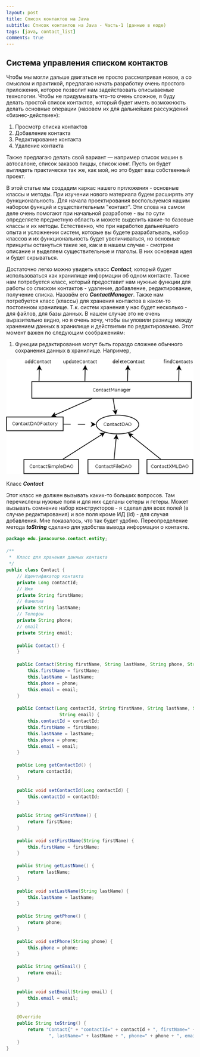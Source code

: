 ```yaml
---
layout: post
title: Список контактов на Java
subtitle: Список контактов на Java - Часть-1 (данные в коде)
tags: [java, contact_list]
comments: true
---
```


## Система управления списком контактов

Чтобы мы могли дальше двигаться не просто рассматривая новое, а со смыслом и практикой, предлагаю 
начать разработку очень простого приложения, которое позволит нам задействовать описываемые технологии. 
Чтобы не придумывать что-то очень сложное, я буду делать простой список контактов, который будет 
иметь возможность делать основные операции (назовем их для дальнейших рассуждений «бизнес-действие»):

1. Просмотр списка контактов
2. Добавление контакта
3. Редактирование контакта
4. Удаление контакта
    
Также предлагаю делать свой вариант — например список машин в автосалоне, список заказов пиццы, 
список книг. Пусть он будет выглядеть практически так же, как мой, но это будет ваш собственный проект.

В этой статье мы создадим каркас нашего пртложения - основные классы и методы. При изучении нового материала 
будем расширять эту функциональность.
Для начала проектирования воспользуемся нашим набором функций и существительным "контакт". Эти слова на самом деле 
очень помогают при начальной разработке - вы по сути определяете предметную область и можете выделить какие-то 
базовые классы и их методы.
Естественно, что при наработке дальнейшего опыта и усложнении систем, которые вы будете разрабатывать, набор классов 
и их функциональность будет увеличиваться, но основные принципы остануться такие же, как и в нашем случае - смотрим 
описание и выделяем существительные и глаголы. В них основная идея и будет скрываться.

Достаточно легко можно увидеть класс _**Contact**_, который будет использоваться как хранилище информации об одном 
контакте. Также нам потребуется класс, который предоставит нам нужные функции для работы со списком контактов - 
удаление, добавление, редактирование, получение списка. Назовём его _**ContactManager**_. Также нам потребуется класс (классы) 
для хранения контактов в каком-то постоянном хранилище. Т.к. систем хранения у нас будет несколько - для файлов, для базы данных. 
В нашем случае это не очень выразительно видно, но я очень хочу, чтобы вы уловили разницу между хранением данных в хранилище и 
действиями по редактированию. Этот момент важен по следующим соображениям:

1. Функции редактирования могут быть гораздо сложнее обычного сохранения данных в хранилище. Например, 

![Диаграмма классов](https://raw.githubusercontent.com/evgenvandev/test/gh-pages/assets/img/ContactProject.png "Диаграмма классов")

Класс _**Contact**_

Этот класс не должен вызывать каких-то больших вопросов. Там перечислены нужные поля и для них сделаны сетеры и гетеры. Может вызывать 
сомнение набор конструкторов - я сделал для всех полей (в случае редактирования) и все поля кроме ИД (id) - для случая добавления. Мне 
показалось, что так будет удобно. Переопределение метода _**toString**_ сделано для удобства вывода информации о контакте.

```java
package edu.javacourse.contact.entity;

/**
 *  Класс для хранения данных контакта
 */
public class Contact {
    // Идентификатор контакта
    private Long contactId;
    // Имя
    private String firstName;
    // Фамилия
    private String lastName;
    // Телефон
    private String phone;
    // email
    private String email;
    
    public Contact() {
    }
    
    public Contact(String firstName, String lastName, String phone, String email) {
        this.firstName = firstName;
        this.lastName = lastName;
        this.phone = phone;
        this.email = email;
    }
    
    public Contact(Long contactId, String firstName, String lastName, String phone, 
                    String email) {
        this.contactId = contactId;
        this.firstName = firstName;
        this.lastName = lastName;
        this.phone = phone;
        this.email = email;
    }
    
    public Long getContactId() {
        return contactId;
    }
    
    public void setContactId(Long contactId) {
        this.contactId = contactId;
    }
    
    public String getFirstName() {
        return firstName;
    }
    
    public void setFirstName(String firstName) {
        this.firstName = firstName;
    }
    
    public String getLastName() {
        return lastName;
    }
    
    public void setLastName(String lastName) {
        this.lastName = lastName;
    }
    
    public String getPhone() {
        return phone;
    }
    
    public void setPhone(String phone) {
        this.phone = phone;
    }
    
    public String getEmail() {
        return email;
    }
    
    public void setEmail(String email) {
        this.email = email;
    }
    
    @Override
    public String toString() {
        return "Contact{" + "contactId=" + contactId + ", firstName=" + firstName + 
                ", lastName=" + lastName + ", phone=" + phone + ", email=" + email + "}";
    }
}
```
